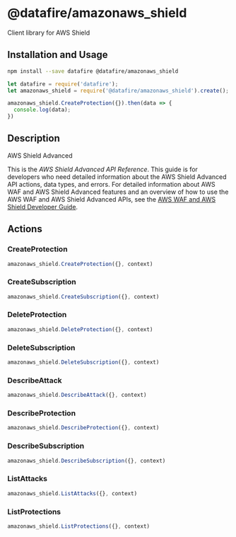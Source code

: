# @datafire/amazonaws_shield

Client library for AWS Shield

## Installation and Usage
```bash
npm install --save datafire @datafire/amazonaws_shield
```

```js
let datafire = require('datafire');
let amazonaws_shield = require('@datafire/amazonaws_shield').create();

amazonaws_shield.CreateProtection({}).then(data => {
  console.log(data);
})
```

## Description
<fullname>AWS Shield Advanced</fullname> <p>This is the <i>AWS Shield Advanced API Reference</i>. This guide is for developers who need detailed information about the AWS Shield Advanced API actions, data types, and errors. For detailed information about AWS WAF and AWS Shield Advanced features and an overview of how to use the AWS WAF and AWS Shield Advanced APIs, see the <a href="http://docs.aws.amazon.com/waf/latest/developerguide/">AWS WAF and AWS Shield Developer Guide</a>.</p>

## Actions
### CreateProtection



```js
amazonaws_shield.CreateProtection({}, context)
```


### CreateSubscription



```js
amazonaws_shield.CreateSubscription({}, context)
```


### DeleteProtection



```js
amazonaws_shield.DeleteProtection({}, context)
```


### DeleteSubscription



```js
amazonaws_shield.DeleteSubscription({}, context)
```


### DescribeAttack



```js
amazonaws_shield.DescribeAttack({}, context)
```


### DescribeProtection



```js
amazonaws_shield.DescribeProtection({}, context)
```


### DescribeSubscription



```js
amazonaws_shield.DescribeSubscription({}, context)
```


### ListAttacks



```js
amazonaws_shield.ListAttacks({}, context)
```


### ListProtections



```js
amazonaws_shield.ListProtections({}, context)
```


